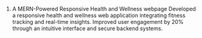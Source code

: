 1. A MERN-Powered Responsive Health and Wellness webpage
   Developed a responsive health and wellness web application integrating fitness tracking and real-time insights.
   Improved user engagement by 20% through an intuitive interface and secure backend systems.

